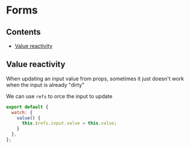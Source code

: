 # Forms

## Contents

 - [Value reactivity](#value_reactivity)

## <a name="value_reactivity"></a>Value reactivity

When updating an input value from props, sometimes it just doesn't work when the input is already "dirty"

We can use `refs` to orce the input to update

```javascript
export default {
  watch: {
    value() {
      this.$refs.input.value = this.value;
    }
  },
};
```
